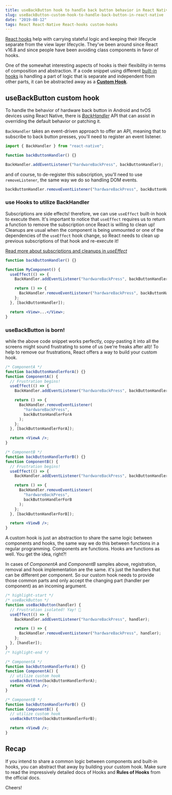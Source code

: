 ```yaml
---
title: useBackButton hook to handle back button behavior in React Native
slug: useBackButton-custom-hook-to-handle-back-button-in-react-native
date: "2019-08-12"
tags: React React-Native React-hooks custom-hooks
---
```


[React hooks](https://reactjs.org/docs/hooks-intro.html) help with carrying stateful logic and keeping their lifecycle separate from the view layer lifecycle. They've been around since React v16.8 and since people have been avoiding class components in favor of hooks.

One of the somewhat interesting aspects of hooks is their flexibility in terms of composition and abstraction. If a code snippet using different [built-in hooks](https://reactjs.org/docs/hooks-reference.html) is handling a part of logic that is separate and independent from other parts, it can be abstracted away as a [**Custom Hook**](https://reactjs.org/docs/hooks-custom.html).

## useBackButton custom hook

To handle the behavior of hardware back button in Android and tvOS devices using React Native, there is [_BackHandler_](https://facebook.github.io/react-native/docs/backhandler.html) API that can assist in overriding the default behavior or patching it.

`BackHandler` takes an event-driven approach to offer an API, meaning that to subscribe to back button presses, you'll need to register an event listener.

```js
import { BackHandler } from "react-native";

function backButtonHandler() {}

BackHandler.addEventListener("hardwareBackPress", backButtonHandler);
```

and of course, to de-register this subscription, you'll need to use `removeListener`, the same way we do so handling DOM events.

```js
backButtonHandler.removeEventListener("hardwareBackPress", backButtonHandler);
```

### use Hooks to utilize BackHandler

Subscriptions are side effects! therefore, we can use `useEffect` built-in hook to execute them. It's important to notice that `useEffect` requires us to return a function to remove the subscription once React is willing to clean up! Cleanups are usual when the component is being unmounted or one of the dependencies of the `useEffect` hook change, so React needs to clean up previous subscriptions of that hook and re-execute it!

[Read more about subscriptions and cleanups in _useEffect_](https://reactjs.org/docs/hooks-effect.html#effects-with-cleanup)

```jsx
function backButtonHandler() {}

function MyComponent() {
  useEffect(() => {
    BackHandler.addEventListener("hardwareBackPress", backButtonHandler);

    return () => {
      BackHandler.removeEventListener("hardwareBackPress", backButtonHandler);
    };
  }, [backButtonHandler]);

  return <View>...</View>;
}
```

### useBackButton is born!

while the above code snippet works perfectly, copy-pasting it into all the screens might sound frustrating to some of us (we're freaks after all)! To help to remove our frustrations, React offers a way to build your custom hook.

```jsx
/* ComponentA */
function backButtonHandlerForA() {}
function ComponentA() {
  // Frustration begins!
  useEffect(() => {
    BackHandler.addEventListener("hardwareBackPress", backButtonHandlerForA);

    return () => {
      BackHandler.removeEventListener(
        "hardwareBackPress",
        backButtonHandlerForA
      );
    };
  }, [backButtonHandlerForA]);

  return <ViewA />;
}

/* ComponentB */
function backButtonHandlerForB() {}
function ComponentB() {
  // Frustration begins!
  useEffect(() => {
    BackHandler.addEventListener("hardwareBackPress", backButtonHandlerForB);

    return () => {
      BackHandler.removeEventListener(
        "hardwareBackPress",
        backButtonHandlerForB
      );
    };
  }, [backButtonHandlerForB]);

  return <ViewB />;
}
```

A custom hook is just an abstraction to share the same logic between components and hooks, the same way we do this between functions in a regular programming.
Components are functions. Hooks are functions as well. You get the idea, right?!

In cases of _ComponentA_ and _ComponentB_ samples above, registration, removal and hook implementation are the same. it's just the handlers that can be different per component. So our custom hook needs to provide those common parts and only accept the changing part (handler per component) as an incoming argument.

```jsx
/* highlight-start */
/* useBackButton */
function useBackButton(handler) {
  // Frustration isolated! Yay! 🎉
  useEffect(() => {
    BackHandler.addEventListener("hardwareBackPress", handler);

    return () => {
      BackHandler.removeEventListener("hardwareBackPress", handler);
    };
  }, [handler]);
}
/* highlight-end */

/* ComponentA */
function backButtonHandlerForA() {}
function ComponentA() {
  // utilize custom hook
  useBackButtton(backButtonHandlerForA);
  return <ViewA />;
}

/* ComponentB */
function backButtonHandlerForB() {}
function ComponentB() {
  // utilize custom hook
  useBackButtton(backButtonHandlerForB);

  return <ViewB />;
}
```

## Recap

If you intend to share a common logic between components and built-in hooks, you can abstract that away by building your custom hook. Make sure to read the impressively detailed docs of Hooks and **Rules of Hooks** from the official docs.

Cheers!
